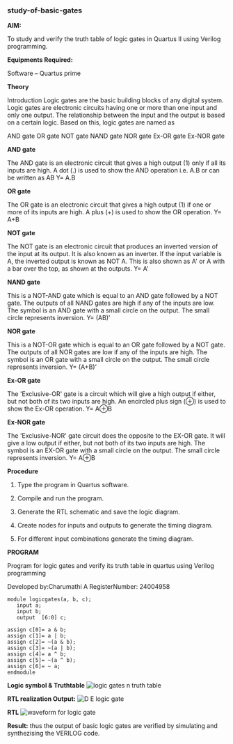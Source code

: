 ### study-of-basic-gates

**AIM:** 

To study and verify the truth table of logic gates in Quartus II using Verilog programming.

**Equipments Required:**

Software – Quartus prime 

**Theory**

Introduction Logic gates are the basic building blocks of any digital system. Logic gates are electronic circuits having one or more than one input and only one output. The relationship between the input and the output is based on a certain logic. Based on this, logic gates are named as

AND gate OR gate NOT gate NAND gate NOR gate Ex-OR gate Ex-NOR gate

**AND gate**

The AND gate is an electronic circuit that gives a high output (1) only if all its inputs are high. A dot (.) is used to show the AND operation i.e. A.B or can be written as AB
Y= A.B

**OR gate** 

The OR gate is an electronic circuit that gives a high output (1) if one or more of its inputs are high. A plus (+) is used to show the OR operation.
Y= A+B

**NOT gate**

The NOT gate is an electronic circuit that produces an inverted version of the input at its output. It is also known as an inverter. If the input variable is A, the inverted output is known as NOT A. This is also shown as A' or A with a bar over the top, as shown at the outputs.
Y= A'

**NAND gate**

This is a NOT-AND gate which is equal to an AND gate followed by a NOT gate. The outputs of all NAND gates are high if any of the inputs are low. The symbol is an AND gate with a small circle on the output. The small circle represents inversion.
Y= (AB)’

**NOR gate**

This is a NOT-OR gate which is equal to an OR gate followed by a NOT gate. The outputs of all NOR gates are low if any of the inputs are high. The symbol is an OR gate with a small circle on the output. The small circle represents inversion.
Y= (A+B)’

**Ex-OR gate**

The 'Exclusive-OR' gate is a circuit which will give a high output if either, but not both of its two inputs are high. An encircled plus sign (⊕) is used to show the Ex-OR operation.
Y= A⊕B

**Ex-NOR gate**

The 'Exclusive-NOR' gate circuit does the opposite to the EX-OR gate. It will give a low output if either, but not both of its two inputs are high. The symbol is an EX-OR gate with a small circle on the output. The small circle represents inversion.
Y= A⊕B

**Procedure** 

1.	Type the program in Quartus software.

2.	Compile and run the program.

3.	Generate the RTL schematic and save the logic diagram.

4.	Create nodes for inputs and outputs to generate the timing diagram.

5.	For different input combinations generate the timing diagram.


**PROGRAM**

Program for logic gates and verify its truth table in quartus using Verilog programming

 Developed by:Charumathi A
 RegisterNumber: 24004958
 ```
 module logicgates(a, b, c); 
    input a; 
    input b; 
    output  [6:0] c; 
 
 assign c[0]= a & b; 
 assign c[1]= a | b; 
 assign c[2]= ~(a & b); 
 assign c[3]= ~(a | b); 
 assign c[4]= a ^ b; 
 assign c[5]= ~(a ^ b); 
 assign c[6]= ~ a;
 endmodule
```
 
**Logic symbol & Truthtable**
![logic gates n truth table](https://github.com/user-attachments/assets/390c92a5-3b99-41ff-8dfb-cbdd0b5d5025)


**RTL realization Output:** 
![D E logic gate](https://github.com/user-attachments/assets/fdaab233-c6d6-4393-8b08-aa1977a34cb3)

**RTL**
![waveform for logic gate](https://github.com/user-attachments/assets/c7f3aece-b2e6-409b-a00e-d2e4d3155c0b)

**Result:**
thus the output of basic logic gates are verified by simulating and synthezising the VERILOG code. 

